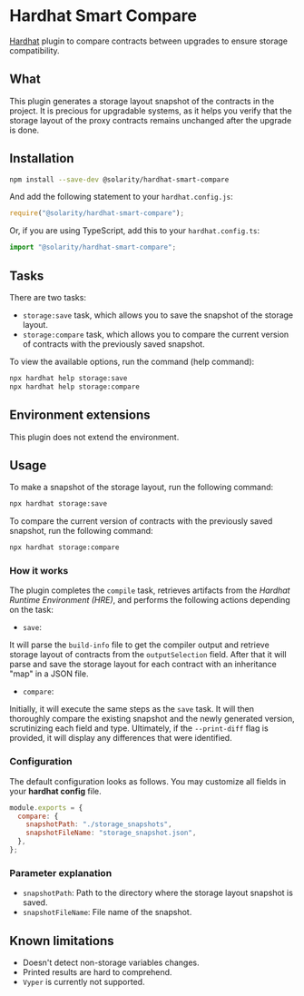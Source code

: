 [//]: # ([![npm]&#40;https://img.shields.io/npm/v/@solarity/hardhat-smart-compare.svg&#41;]&#40;https://www.npmjs.com/package/@solarity/hardhat-smart-compare&#41; [![hardhat]&#40;https://hardhat.org/buidler-plugin-badge.svg?1&#41;]&#40;https://hardhat.org&#41;)

# Hardhat Smart Compare

[Hardhat](https://hardhat.org) plugin to compare contracts between upgrades to ensure storage compatibility. 

## What

This plugin generates a storage layout snapshot of the contracts in the project.
It is precious for upgradable systems, as it helps you verify that the storage layout of the proxy contracts 
remains unchanged after the upgrade is done.

## Installation

```bash
npm install --save-dev @solarity/hardhat-smart-compare
```

And add the following statement to your `hardhat.config.js`:

```js
require("@solarity/hardhat-smart-compare");
```

Or, if you are using TypeScript, add this to your `hardhat.config.ts`:

```ts
import "@solarity/hardhat-smart-compare";
```

## Tasks

There are two tasks:

* `storage:save` task, which allows you to save the snapshot of the storage layout.
* `storage:compare` task, which allows you to compare the current version of contracts with the previously saved snapshot.

To view the available options, run the command (help command):

```bash
npx hardhat help storage:save 
npx hardhat help storage:compare 
```

## Environment extensions

This plugin does not extend the environment.

## Usage

To make a snapshot of the storage layout, run the following command:

```bash
npx hardhat storage:save
```

To compare the current version of contracts with the previously saved snapshot, run the following command:

```bash
npx hardhat storage:compare
```

### How it works

The plugin completes the `compile` task, retrieves artifacts from the *Hardhat Runtime Environment (HRE)*, and performs the following actions depending on the task:

- `save`: 

It will parse the `build-info` file to get the compiler output and retrieve storage layout of contracts from the 
`outputSelection` field.
After that it will parse and save the storage layout for each contract with an inheritance "map" in a JSON file.

- `compare`:

Initially, it will execute the same steps as the `save` task. 
It will then thoroughly compare the existing snapshot and the newly generated version, scrutinizing each field and type. 
Ultimately, if the `--print-diff` flag is provided, it will display any differences that were identified.

### Configuration

The default configuration looks as follows. You may customize all fields in your **hardhat config** file.

```js
module.exports = {
  compare: {
    snapshotPath: "./storage_snapshots",
    snapshotFileName: "storage_snapshot.json",
  },
};
```

### Parameter explanation

* `snapshotPath`: Path to the directory where the storage layout snapshot is saved.
* `snapshotFileName`: File name of the snapshot.

## Known limitations

* Doesn't detect non-storage variables changes.
* Printed results are hard to comprehend.
* `Vyper` is currently not supported.
